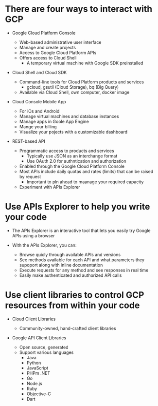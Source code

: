 # There are four ways to interact with GCP

- Google Cloud Platform Console
    - Web-based administrative user interface
    - Manage and create projects
    - Access to Google Cloud Platform APIs
    - Offers access to Cloud Shell
        - A temporary virtual machine with Google SDK preinstalled

- Cloud Shell and Cloud SDK
    - Command-line tools for Cloud Platform products and services
        - gcloud, gsutil (Cloud Storage), bq (Big Query)
    - Available via Cloud Shell, own computer, docker image

- Cloud Console Mobile App
    - For iOs and Android
    - Manage virtual machines and database instances
    - Manage apps in Goole App Engine
    - Mange your billing
    - Visualize your pojects with a customizable dashboard

- REST-based API
    - Programmatic access to products and services
        - Typically use JSON as an interchange format
        - Use OAuth 2.0 for authntication and authorization
    - Enabled through the Google Cloud Platform Console
    - Most APIs include daily quotas and rates (limits) that can be raised by request
        - Important to pln ahead to maanage your required capacity
    - Experiment with APIs Explorer

# Use APIs Explorer to help you write your code

- The APIs Explorer is an interactive tool that lets you easily try Google APIs using a browser

- With the APIs Explorer, you can:
    - Browse quicly through available APIs and versions
    - See methods available for each API and what parameters they supoport along with inline documentation
    - Execute requests for any method and see responses in real time
    - Easily make authenticated and authorized API calls

# Use client libraries to control GCP resources from within your code

- Cloud Client Libraries
    - Community-owned, hand-crafted client libraries

- Google API Client Libraries
    - Open source, generated
    - Support various languages
        - Java
        - Python
        - JavaScript
        - PHPm .NET
        - Go
        - Node.js
        - Ruby
        - Objective-C
        - Dart
